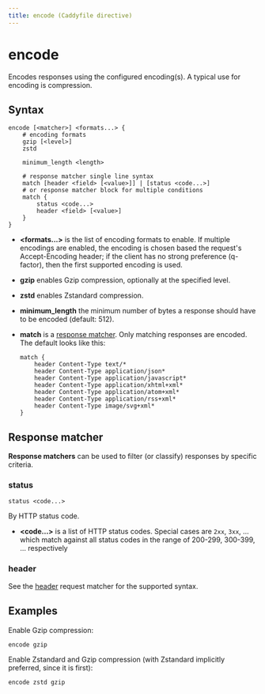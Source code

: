 ```yaml
---
title: encode (Caddyfile directive)
---
```


<script>
$(function() {
	// We'll add links to all the subdirectives if a matching anchor tag is found on the page.
	addLinksToSubdirectives();
});
</script>

# encode

Encodes responses using the configured encoding(s). A typical use for encoding is compression.

## Syntax

```caddy-d
encode [<matcher>] <formats...> {
	# encoding formats
	gzip [<level>]
	zstd
	
	minimum_length <length>

	# response matcher single line syntax
	match [header <field> [<value>]] | [status <code...>]
	# or response matcher block for multiple conditions
	match {
		status <code...>
		header <field> [<value>]
	}
}
```

- **&lt;formats...&gt;** is the list of encoding formats to enable. If multiple encodings are enabled, the encoding is chosen based the request's Accept-Encoding header; if the client has no strong preference (q-factor), then the first supported encoding is used.

- **gzip** <span id="gzip"/> enables Gzip compression, optionally at the specified level.

- **zstd** <span id="zstd"/> enables Zstandard compression.

- **minimum_length** <span id="minimum_length"/> the minimum number of bytes a response should have to be encoded (default: 512).

- **match** <span id="match"/> is a [response matcher](#response-matcher). Only matching responses are encoded. The default looks like this:

  ```caddy-d
  match {
      header Content-Type text/*
      header Content-Type application/json*
      header Content-Type application/javascript*
      header Content-Type application/xhtml+xml*
      header Content-Type application/atom+xml*
      header Content-Type application/rss+xml*
      header Content-Type image/svg+xml*
  }
  ```

## Response matcher

**Response matchers** can be used to filter (or classify) responses by specific criteria.

### status

```caddy-d
status <code...>
```

By HTTP status code.

- **&lt;code...&gt;** is a list of HTTP status codes. Special cases are `2xx`, `3xx`, ... which match against all status codes in the range of 200-299, 300-399, ... respectively

### header

See the [header](/docs/caddyfile/matchers#header) request matcher for the supported syntax.

## Examples

Enable Gzip compression:

```caddy-d
encode gzip
```

Enable Zstandard and Gzip compression (with Zstandard implicitly preferred, since it is first):

```caddy-d
encode zstd gzip
```
